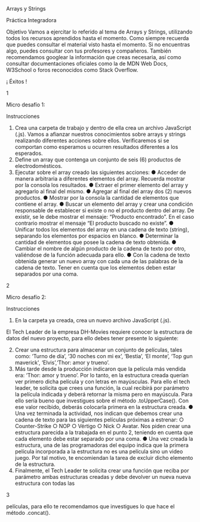 Arrays y Strings

Práctica Integradora

Objetivo
Vamos a ejercitar lo referido al tema de Arrays y Strings, utilizando todos los recursos
aprendidos hasta el momento.
Como siempre recuerda que puedes consultar el material visto hasta el momento. Si no
encuentras algo, puedes consultar con tus profesores y compañeros. También
recomendamos googlear la información que creas necesaria, así como consultar
documentaciones oficiales como la de MDN Web Docs, W3School o foros reconocidos
como Stack Overflow.

¡ Éxitos !

1

Micro desafío 1:

Instrucciones
1. Crea una carpeta de trabajo y dentro de ella crea un archivo JavaScript (.js).
Vamos a afianzar nuestros conocimientos sobre arrays y strings realizando diferentes
acciones sobre ellos. Verificaremos si se comportan como esperamos u ocurren resultados
diferentes a los esperados.
2. Define un array que contenga un conjunto de seis (6) productos de
electrodomésticos.
3. Ejecutar sobre el array creado las siguientes acciones:
● Acceder de manera arbitraria a diferentes elementos del array. Recuerda mostrar por
la consola los resultados.
● Extraer el primer elemento del array y agregarlo al final del mismo.
● Agregar al final del array dos (2) nuevos productos.
● Mostrar por la consola la cantidad de elementos que contiene el array.
● Buscar un elemento del array y crear una condición responsable de establecer si
existe o no el producto dentro del array. De existir, se le debe mostrar el mensaje:
“Producto encontrado”. En el caso contrario mostrar el mensaje “El producto buscado
no existe”.
● Unificar todos los elementos del array en una cadena de texto (string), separando los
elementos por espacios en blanco.
● Determinar la cantidad de elementos que posee la cadena de texto obtenida.
● Cambiar el nombre de algún producto de la cadena de texto por otro, valiéndose de la
función adecuada para ello.
● Con la cadena de texto obtenida generar un nuevo array con cada una de las palabras
de la cadena de texto. Tener en cuenta que los elementos deben estar separados por
una coma.

2

Micro desafío 2:

Instrucciones
1. En la carpeta ya creada, crea un nuevo archivo JavaScript (.js).

El Tech Leader de la empresa DH-Movies requiere conocer la estructura de datos del nuevo
proyecto, para ello debes tener presente lo siguiente:

2. Crear una estructura para almacenar un conjunto de películas, tales como: ‘Turno de
día’, ‘30 noches con mi ex’, ‘Bestia’, ‘El monte’, ‘Top gun maverick',
‘Elvis’,‘Thor: amor y trueno’.
3. Más tarde desde la producción indicaron que la película más vendida era: ‘Thor:
amor y trueno’. Por lo tanto, en la estructura creada querían ver primero dicha
película y con letras en mayúsculas. Para ello el tech leader, te solicita que crees
una función, la cual recibirá por parámetro la película indicada y deberá retornar la
misma pero en mayúscula. Para ello sería bueno que investigues sobre el método
.toUpperCase(). Con ese valor recibido, deberás colocarla primera en la estructura
creada.
● Una vez terminada la actividad, nos indican que debemos crear una cadena de texto
para las siguientes películas próximas a estrenar:
○ Counter-Strike
○ NOP
○ Vértigo
○ Nick
○ Avatar.
Nos piden crear una estructura parecida a la trabajada en el punto 2, teniendo en
cuenta que cada elemento debe estar separado por una coma.
● Una vez creada la estructura, una de las programadoras del equipo indica que la
primera película incorporada a la estructura no es una película sino un video juego.
Por tal motivo, te encomiendan la tarea de excluir dicho elemento de la estructura.
4. Finalmente, el Tech Leader te solicita crear una función que reciba por parámetro
ambas estructuras creadas y debe devolver un nueva nueva estructura con todas las

3

películas, para ello te recomendamos que investigues lo que hace el método
.concat().
